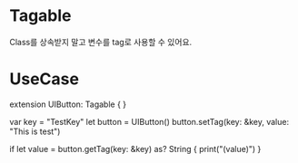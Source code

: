 # Tagable
Class를 상속받지 말고 변수를 tag로 사용할 수 있어요.

# UseCase

extension UIButton: Tagable { }

var key = "TestKey"
let button = UIButton()
button.setTag(key: &key, value: "This is test")

if let value = button.getTag(key: &key) as? String {
    print("\(value)")
}

